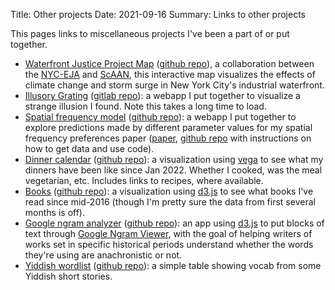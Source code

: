 Title: Other projects
Date: 2021-09-16
Summary: Links to other projects

This pages links to miscellaneous projects I've been a part of or put
together.

  - [Waterfront Justice Project Map](https://scaan.net/waterfrontmap/)
    ([github repo](https://github.com/ScAAN/waterfrontmap)), a
    collaboration between the
    [NYC-EJA](https://www.nyc-eja.org/campaigns/waterfront-justice-project/)
    and [ScAAN](https://scaan.net/), this interactive map visualizes the
    effects of climate change and storm surge in New York City's
    industrial waterfront.
  - [Illusory Grating](https://www.wfbroderick.com/illusory-grating)
    ([gitlab repo](https://gitlab.com/billbrod/illusory-grating/)): a
    webapp I put together to visualize a strange illusion I found. Note
    this takes a long time to load.
  - [Spatial frequency
    model](https://wfbroderick.com/spatial-frequency-model/) ([github
    repo](https://github.com/billbrod/spatial-frequency-model)): a
    webapp I put together to explore predictions made by different
    parameter values for my spatial frequency preferences paper
    ([paper](https://doi.org/10.1167/jov.22.4.3), [github
    repo](https://github.com/billbrod/spatial-frequency-preferences)
    with instructions on how to get data and use code).
  - [Dinner calendar]({static}/apps/meal-calendar/index.html)
    ([github repo](https://github.com/billbrod/meal-calendar/)): a
    visualization using [vega](https://vega.github.io/) to see what my
    dinners have been like since Jan 2022. Whether I cooked, was the
    meal vegetarian, etc. Includes links to recipes, where available.
  - [Books]({static}/apps/book-visualization/index.html) ([github
    repo](https://github.com/billbrod/book-visualization/)): a
    visualization using [d3.js](https://d3js.org/) to see what books
    I've read since mid-2016 (though I'm pretty sure the data from first
    several months is off).
  - [Google ngram
    analyzer]({static}/apps/google-ngram-analyzer/index.html) ([github
    repo](https://github.com/billbrod/google-ngram-analyzer)): an app
    using [d3.js](https://d3js.org/) to put blocks of text through
    [Google Ngram Viewer](https://books.google.com/ngrams), with the
    goal of helping writers of works set in specific historical periods
    understand whether the words they're using are anachronistic or not.
  - [Yiddish wordlist]({static}/apps/yiddish-wordlist/index.html) ([github repo](https://github.com/billbrod/yiddish_wordlist_website)): a simple table showing vocab from some Yiddish short stories.

